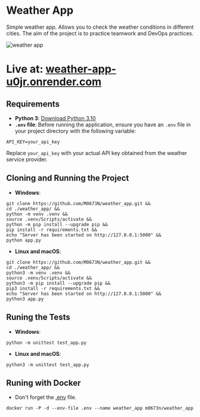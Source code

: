 # Weather App
Simple weather app. Allows you to check the weather conditions in different cities.
The aim of the project is to practice teamwork and DevOps practices.

![weather app](https://github.com/user-attachments/assets/620f6cac-4274-44fd-ae32-57cb8f90a7e6)

# Live at: [weather-app-u0jr.onrender.com](https://weather-app-u0jr.onrender.com/)

## Requirements
- **Python 3**: [Download Python 3.10](https://www.python.org/downloads/release/python-3100/)
- **<a name="env">`.env` file</a>**:
Before running the application, ensure you have an `.env` file in your project directory with the following variable:
```
API_KEY=your_api_key
```
Replace `your_api_key` with your actual API key obtained from the weather service provider.

## Cloning and Running the Project
- **Windows**:
```
git clone https://github.com/M0673N/weather_app.git &&
cd ./weather_app/ &&
python -m venv .venv &&
source .venv/Scripts/activate &&
python -m pip install --upgrade pip &&
pip install -r requirements.txt &&
echo "Server has been started on http://127.0.0.1:5000" &&
python app.py
```
- **Linux and macOS**:
```
git clone https://github.com/M0673N/weather_app.git &&
cd ./weather_app/ &&
python3 -m venv .venv &&
source .venv/Scripts/activate &&
python3 -m pip install --upgrade pip &&
pip3 install -r requirements.txt &&
echo "Server has been started on http://127.0.0.1:5000" &&
python3 app.py
```

## Runing the Tests
- **Windows**:
```
python -m unittest test_app.py
```
- **Linux and macOS**:
```
python3 -m unittest test_app.py
```

## Runing with Docker
- Don't forget the [.env](#env) file.
```
docker run -P -d --env-file .env --name weather_app m0673n/weather_app
```